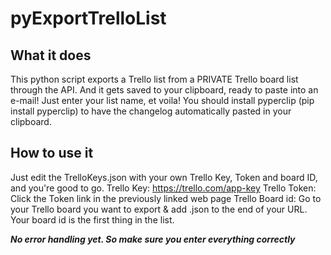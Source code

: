 # pyExportTrelloList

## What it does
This python script exports a Trello list from a PRIVATE Trello board list through the API. And it gets saved to your clipboard, ready to paste into an e-mail! Just enter your list name, et voila! 
You should install pyperclip (pip install pyperclip) to have the changelog automatically pasted in your clipboard.

## How to use it
Just edit the TrelloKeys.json with your own Trello Key, Token and board ID, and you're good to go.
Trello Key: https://trello.com/app-key
Trello Token: Click the Token link in the previously linked web page
Trello Board id: Go to your Trello board you want to export & add .json to the end of your URL. Your board id is the first thing in the list.


***No error handling yet. So make sure you enter everything correctly***

